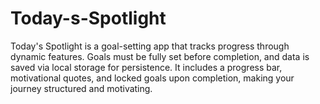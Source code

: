 # Today-s-Spotlight
 Today's Spotlight is a goal-setting app that tracks progress through dynamic features. Goals must be fully set before completion, and data is saved via local storage for persistence. It includes a progress bar, motivational quotes, and locked goals upon completion, making your journey structured and motivating.
